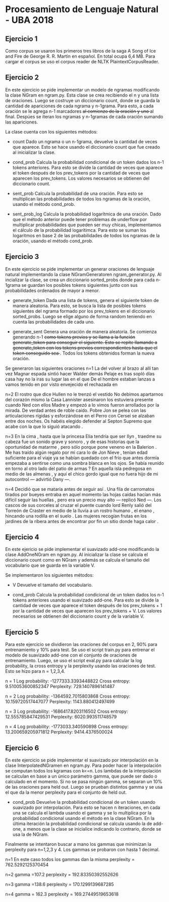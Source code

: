 Procesamiento de Lenguaje Natural - UBA 2018
============================================


Ejercicio 1
-----------
Como corpus se usaron los primeros tres libros de la saga A Song of Ice and Fire de George R. R. Martin en español. En total ocupa 6,4 MB.
Para cargar el corpus se uso el corpus reader de NLTK PlaintextCorpusReader.

Ejercicio 2
-----------
En este ejercicio se pide implementar un modelo de ngramas modificando la clase NGram en ngram.py.
Esta clase se crea recibiendo el n y una lista de oraciones. Luego se costruye un diccionario count, donde se guarda la cantidad de apariciones de cada ngrama y n-1grama. Para esto, a cada oración se le agrega n-1 marcadores <s> al comienzo de la oración y uno </s> al final. Despúes se iteran los ngramas y n-1gramas de cada oración sumando las apariciones.

La clase cuenta con los siguientes métodos:

- count
Dado un ngrama o un n-1grama, devuelve la cantidad de veces que aparece. Esto se hace usando el diccionario count que fue creado al inicializar la clase.

- cond_prob
Calcula la probabilidad condicional de un token dados los n-1 tokens anteriores. Para esto se divide la cantidad de veces que aparece el token después de los prev_tokens por la cantidad de veces que aparecen los prev_tokens. Los valores necesarios se obtienen del diccionario count.

- sent_prob
Calcula la probabilidad de una oración. Para esto se multiplican las probabilidades de todos los ngramas de la oración, usando el método cond_prob.

- sent_prob_log
Calcula la probabilidad logarítmica de una oración. Dado que el método anterior puede tener problemas de underflow por multiplicar probabilidades que pueden ser muy chicas, implementamos el cálculo de la probabilidad logarítimca. Para esto se suman los logaritmos en base 2 de las probabilidades de todos los ngramas de la oración, usando el método cond_prob.

Ejercicio 3
-----------
En este ejercicio se pide implementar un generar oraciones de lenguaje natural implementando la clase NGramGeneratoren ngram_generator.py.
Al incializar la clase, se crea un diccionario sorted_probs donde para cada n-1grama se guardan los posibles tokens siguientes junto con sus probabilidades ordenados de mayor a menor.

- generate_token
Dada una lista de tokens, genera el siguiente token de manera aleatoria. Para esto, se busca la lista de posibles tokens siguientes del ngrama formado por los prev_tokens en el diccionario sorted_probs. Luego se elige alguno de forma random teniendo en cuenta las probabilidades de cada uno. 

- generate_sent
Genera una oración de manera aleatoria. Se comienza generando n-1 <s> como tokens previos y se llama a la función generate_token para conseguir el siguiente. Esto se repite llamande a generate_token con los tokens previos correspondientes hasta que el token conseguido sea </s>. Todos los tokens obtenidos forman la nueva oración.

Se generaron las siguientes oraciones
n=1
La del volver al brazo al allí tan vez
Magnar espada sintió hacer Walder demás
Pelaje es tras sopló días casa hay no la iras su lugar las en el que
De el hombre estaban lanzas a vamos tenido en por visto envejecido el rechazada en

n=2
El rostro que dice Hullen no le trenzó el vestido
No debimos apartarnos del corazón mismo la Casa Lannister asesinaron los estuviera presente cuando Ned con ellos
Madre y empezó a lo vimos fueron arrollados por la mirada.
De verdad antes de roble caído.
Pobre Jon se pelea con las articulaciones rígidas y esforzándose en el Perro con Cersei se alzaban entre dos noches.
Os habéis elegido defender al Septon Supremo que acabe con la que lo siguió atacando .

n=3
En la cima , hasta que la princesa Elia tendría que ser Ilyn , traedme su cabeza fue un sonido grave y sonoro , y de esas historias que la oportunidad de matarme , pero sólo porque pone veneno en la Balerion .
Me has traído algún regalo por mi cara lo de Jon Nieve , tenían edad suficiente para el viaje ya se habían quedado con el frío que antes dormía empezaba a sentirse como una sombra blanca en los ojos.
Se había reunido en torno al otro lado del patio de armas ?
En aquella isla pedregosa en medio de las almenas , y aquí el chico gordo igual que no fuera hijo de mi autocontrol — advirtió Dany —.

n=4
Decidió que se mataría antes de seguir así .
Una fila de carromatos tirados por bueyes entraba en aquel momento las hojas caídas hacían más difícil seguir las huellas , pero era un precio muy alto — replicó Ned —.
Los cascos de sus corceles al cruzar el puente cuando lord Renly salió del Torreón de Craster en medio de la lluvia a un rostro humano , el enano , hincando una rodilla en el suelo .
Las mujeres recogían frutas en los jardines de la ribera antes de encontrar por fin un sitio donde haga calor .

Ejercicio 4
-----------
En este ejericio se pide implementar el suavizado add-one modificando la clase AddOneNGram en ngram.py.
Al inicializar la clase se calcula el diccionario count como en NGram y además se calcula el tamaño del vocabulario que se guarda en la variable V.

Se implementaron los siguientes métodos:

- V
Devuelve el tamaño del vocabulario.

- cond_prob
Calcula la probabilidad condicional de un token dados los n-1 tokens anteriores usando el suavizado add-one. Para esto se divide la cantidad de veces que aparece el token después de los prev_tokens + 1 por la cantidad de veces que aparecen los prev_tokens + V. Los valores necesarios se obtienen del diccionario count y de la variable V.

Ejercicio 5
-----------
Para este ejercicio se dividieron las oraciones del corpus en 2, 90% para entrenamiento y 10% para test. Se uso el script train.py para entrenar el modelo de suavizado add-one con el conjunto de oraciones de entrenamiento. Luego, se uso el script eval.py para calcular la log probability, la cross entropy y la perplexity usando las oraciones de test. Esto se hizo para n = 1,2,3,4.

n = 1
Log probability: -1277333.3393448822
Cross entropy: 9.510053600852347
Perplexity: 729.1407896141487

n = 2
Log probability: -1364592.7015803868
Cross entropy: 10.159720517447077
Perplexity: 1143.880412497499

n = 3
Log probability: -1686417.8203116502
Cross entropy: 12.555785847429531
Perplexity: 6020.993511748579

n = 4
Log probability: -1773033.340590898
Cross entropy: 13.200659205971812
Perplexity: 9414.4376500024


Ejercicio 6
-----------
En este ejercicio se pide implementar el suavizado por interpolación en la clase InterpolatedNGramen en ngram.py.
Para poder hacer la interpolación se computan todos los kgramas con k<=n. Los lambdas de la interpolación se calculan en base a un único parámetro gamma, que puede ser dado o calculado en el momento. Si no se pasa ningún gamma, se separan un 10% de las oraciones para held out. Luego se prueban distintos gamma y se usa el que da la menor perplexity para el conjunto de held out.

- cond_prob
Devuelve la probabilidad condicional de un token usando suavizado por interpolación. Para esto se hacen n iteraciones, en cada una se calcula el lambda usando el gamma y se lo multiplica por la probabilidad condicional usando el método en la clase NGram. En la última iteración la probabilidad condicional se calcula usando la de add-one, a menos que la clase se inicialice indicando lo contrario, donde se usa la de NGram.

Finalmente se intentaron buscar a mano los gammas que minimizan la perplexity para n=1,2,3 y 4. Los gammas se probaron con hasta 1 decimal.

n=1
En este caso todos los gammas dan la misma perplexity = 762.5292125370454

n=2
gamma =107.2 perplexity = 192.83350392552626

n=3
gamma =138.6 perplexity = 170.1299139687285
 
n=4
gamma = 162.3 perplexity = 169.27449519653618
 